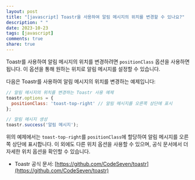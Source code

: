 ```yaml
---
layout: post
title: "[javascript] Toastr을 사용하여 알림 메시지의 위치를 변경할 수 있나요?"
description: " "
date: 2023-10-23
tags: [javascript]
comments: true
share: true
---
```


Toastr를 사용하여 알림 메시지의 위치를 변경하려면 `positionClass` 옵션을 사용하면 됩니다. 이 옵션을 통해 원하는 위치로 알림 메시지를 설정할 수 있습니다.

다음은 Toastr를 사용하여 알림 메시지의 위치를 변경하는 예제입니다:

```javascript
// 알림 메시지의 위치를 변경하는 Toastr 사용 예제
toastr.options = {
  positionClass: 'toast-top-right' // 알림 메시지를 오른쪽 상단에 표시
};

// 알림 메시지 생성
toastr.success('알림 메시지');
```

위의 예제에서는 `toast-top-right`를 `positionClass`에 할당하여 알림 메시지를 오른쪽 상단에 표시합니다. 이 외에도 다른 위치 옵션을 사용할 수 있으며, 공식 문서에서 더 자세한 위치 옵션을 확인할 수 있습니다.

- Toastr 공식 문서: [https://github.com/CodeSeven/toastr](https://github.com/CodeSeven/toastr)